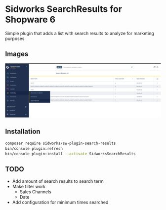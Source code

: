 # Sidworks SearchResults for Shopware 6
Simple plugin that adds a list with search results to analyze for marketing purposes

## Images
![HYPR](docs/s1.png)

## Installation
```bash
composer require sidworks/sw-plugin-search-results
bin/console plugin:refresh
bin/console plugin:install --activate SidworksSearchResults
```

## TODO
- Add amount of search results to search term
- Make filter work
  - Sales Channels
  - Date
- Add configuration for minimum times searched
